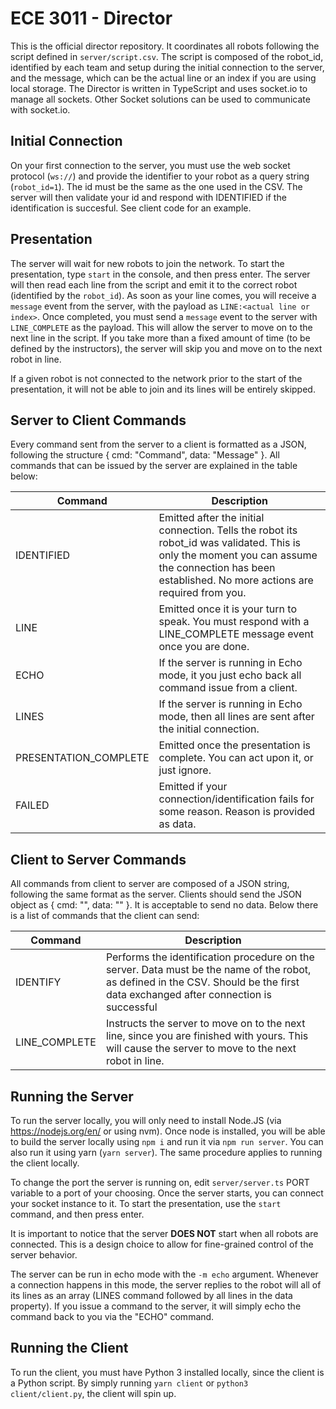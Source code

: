 # ECE 3011 - Director

This is the official director repository. It coordinates all robots following the script defined in `server/script.csv`. The script is composed of the robot_id, identified by each team and setup during the initial connection to the server, and the message, which can be the actual line or an index if you are using local storage. The Director is written in TypeScript and uses socket.io to manage all sockets. Other Socket solutions can be used to communicate with socket.io.

## Initial Connection

On your first connection to the server, you must use the web socket protocol (`ws://`) and provide the identifier to your robot as a query string (`robot_id=1`). The id must be the same as the one used in the CSV. The server will then validate your id and respond with IDENTIFIED if the identification is succesful. See client code for an example.

## Presentation

The server will wait for new robots to join the network. To start the presentation, type `start` in the console, and then press enter. The server will then read each line from the script and emit it to the correct robot (identified by the `robot_id`). As soon as your line comes, you will receive a `message` event from the server, with the payload as `LINE:<actual line or index>`. Once completed, you must send a `message` event to the server with `LINE_COMPLETE` as the payload. This will allow the server to move on to the next line in the script. If you take more than a fixed amount of time (to be defined by the instructors), the server will skip you and move on to the next robot in line.

If a given robot is not connected to the network prior to the start of the presentation, it will not be able to join and its lines will be entirely skipped.

## Server to Client Commands

Every command sent from the server to a client is formatted as a JSON, following the structure { cmd: "Command", data: "Message" }. All commands that can be issued by the server are explained in the table below:

| Command               | Description                                                                                                                                                                                          |
| --------------------- | ---------------------------------------------------------------------------------------------------------------------------------------------------------------------------------------------------- |
| IDENTIFIED            | Emitted after the initial connection. Tells the robot its robot_id was validated. This is only the moment you can assume the connection has been established. No more actions are required from you. |
| LINE                  | Emitted once it is your turn to speak. You must respond with a LINE_COMPLETE message event once you are done.                                                                                        |
| ECHO                  | If the server is running in Echo mode, it you just echo back all command issue from a client.                                                                                                        |
| LINES                 | If the server is running in Echo mode, then all lines are sent after the initial connection.                                                                                                         |
| PRESENTATION_COMPLETE | Emitted once the presentation is complete. You can act upon it, or just ignore.                                                                                                                      |
| FAILED                | Emitted if your connection/identification fails for some reason. Reason is provided as data.                                                                                                         |

## Client to Server Commands

All commands from client to server are composed of a JSON string, following the same format as the server. Clients should send the JSON object as { cmd: "<command>", data: "<data>" }. It is acceptable to send no data. Below there is a list of commands that the client can send:

| Command       | Description                                                                                                                                                                       |
| ------------- | --------------------------------------------------------------------------------------------------------------------------------------------------------------------------------- |
| IDENTIFY      | Performs the identification procedure on the server. Data must be the name of the robot, as defined in the CSV. Should be the first data exchanged after connection is successful |
| LINE_COMPLETE | Instructs the server to move on to the next line, since you are finished with yours. This will cause the server to move to the next robot in line.                                |

## Running the Server

To run the server locally, you will only need to install Node.JS (via https://nodejs.org/en/ or using nvm). Once node is installed, you will be able to build the server locally using `npm i` and run it via `npm run server`. You can also run it using yarn (`yarn server`). The same procedure applies to running the client locally.

To change the port the server is running on, edit `server/server.ts` PORT variable to a port of your choosing. Once the server starts, you can connect your socket instance to it. To start the presentation, use the `start` command, and then press enter.

It is important to notice that the server **DOES NOT** start when all robots are connected. This is a design choice to allow for fine-grained control of the server behavior.

The server can be run in echo mode with the `-m echo` argument. Whenever a connection happens in this mode, the server replies to the robot will all of its lines as an array (LINES command followed by all lines in the data property). If you issue a command to the server, it will simply echo the command back to you via the "ECHO" command.

## Running the Client

To run the client, you must have Python 3 installed locally, since the client is a Python script. By simply running `yarn client` or `python3 client/client.py`, the client will spin up.
